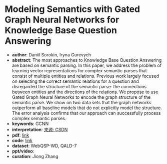 # Modeling Semantics with Gated Graph Neural Networks for Knowledge Base Question Answering
* **author**: Daniil Sorokin, Iryna Gurevych
* **abstract**: The most approaches to Knowledge Base Question Answering are based on semantic parsing. In this paper, we address the problem of learning vector representations for complex semantic parses that consist of multiple entities and relations. Previous work largely focused on selecting the correct semantic relations for a question and disregarded the structure of the semantic parse: the connections between entities and the directions of the relations. We propose to use Gated Graph Neural Networks to encode the graph structure of the semantic parse. We show on two data sets that the graph networks outperform all baseline models that do not explicitly model the structure. The error analysis confirms that our approach can successfully process complex semantic parses.
* **keywords**: GCNN
* **interpretation**: [来源: CSDN](https://blog.csdn.net/z1185196212/article/details/82745909)
* **pdf**: [link](https://www.aclweb.org/anthology/C18-1280.pdf)
* **code**: [link](https://github.com/UKPLab/coling2018-graph-neural-networks-question-answering)
* **dataset**: WebQSP-WD, QALD-7
* **ppt/video**:
* **curation**: Jiong Zhang 